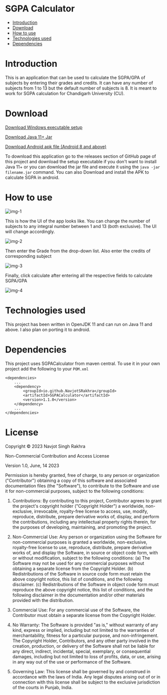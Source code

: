 # SGPA Calculator

* [Introduction](#introduction)
* [Download](#download)
* [How to use](#how-to-use)
* [Technologies used](#technologies-used)
* [Dependencies](#dependencies)

# Introduction

This is an application that can be used to calculate the SGPA/GPA of
subjects by entering their grades and credits. It can have any number of
subjects from 1 to 13 but the default number of subjects is 8. It is meant
to work for SGPA calculation for Chandigarh University (CU).

# Download

[Download Windows executable setup](https://github.com/NavjotSRakhra/SGPACalculatorGUI/releases/download/1.0.7/SGPA_Calculator_Setup.exe)

[Download Java 11+ Jar](https://github.com/NavjotSRakhra/SGPACalculatorGUI/releases/download/1.0.7/SGPA_Calculator.jar)

[Download Android apk file (Android 8 and above)](https://github.com/NavjotSRakhra/SGPACalculatorGUI/releases/download/1.0.8/SGPA_Calculator_v1.0.8.apk)

To download this application go to the releases section of GitHub page of
this project and download the setup executable if you don't want to install
Java 11+ or you can download the jar file and execute it using the ``java -jar filename.jar`` command.
You can also Download and install the APK to calculate SGPA in android.

# How to use

![img-1](resources/sample-img-1.png)

This is how the UI of the app looks like. You can change the number of
subjects to any integral number between 1 and 13 (both exclusive). The UI
will change accordingly.

![img-2](resources/sample-img-2.png)

Then enter the Grade from the drop-down list. Also enter the credits of
corresponding subject

![img-3](resources/sample-img-3.png)

Finally, click calculate after entering all the respective fields to
calculate SGPA/GPA

![img-4](resources/sample-img-4.png)

# Technologies used

This project has been written in OpenJDK 11 and can run on Java 11 and above.
I also plan on porting it to android.

# Dependencies

This project uses SGPACalculator from maven central. To use it in your own
project add the following to your ```POM.xml```

    <dependencies>
        ...
        <dependency>
            <groupId>io.github.NavjotSRakhra</groupId>
            <artifactId>SGPACalculator</artifactId>
            <version>1.1.0</version>
        </dependency>
        ...
    </dependencies>

# License

Copyright © 2023 Navjot Singh Rakhra

Non-Commercial Contribution and Access License

Version 1.0, June, 14 2023

Permission is hereby granted, free of charge, to any person or organization ("Contributor") obtaining a copy of this software and associated documentation files (the "Software"), to contribute to the Software and use it for non-commercial purposes, subject to the following conditions:

1. Contributions:
   By contributing to this project, Contributor agrees to grant the project's copyright holder ("Copyright Holder") a worldwide, non-exclusive, irrevocable, royalty-free license to access, use, modify, reproduce, distribute, prepare derivative works of, display, and perform the contributions, including any intellectual property rights therein, for the purposes of developing, maintaining, and promoting the project.

2. Non-Commercial Use:
   Any person or organization using the Software for non-commercial purposes is granted a worldwide, non-exclusive, royalty-free license to use, reproduce, distribute, prepare derivative works of, and display the Software, in source or object code form, with or without modification, subject to the following conditions:
   (a) The Software may not be used for any commercial purposes without obtaining a separate license from the Copyright Holder.
   (b) Redistributions of the Software in source code form must retain the above copyright notice, this list of conditions, and the following disclaimer.
   (c) Redistributions of the Software in object code form must reproduce the above copyright notice, this list of conditions, and the following disclaimer in the documentation and/or other materials provided with the distribution.

3. Commercial Use:
   For any commercial use of the Software, the Contributor must obtain a separate license from the Copyright Holder.

4. No Warranty:
   The Software is provided "as is," without warranty of any kind, express or implied, including but not limited to the warranties of merchantability, fitness for a particular purpose, and non-infringement. The Copyright Holder, Contributors, and any other party involved in the creation, production, or delivery of the Software shall not be liable for any direct, indirect, incidental, special, exemplary, or consequential damages, including but not limited to loss of profits, data, or use, arising in any way out of the use or performance of the Software.

5. Governing Law:
   This license shall be governed by and construed in accordance with the laws of India. Any legal disputes arising out of or in connection with this license shall be subject to the exclusive jurisdiction of the courts in Punjab, India.
   
